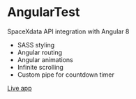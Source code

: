 # AngularTest

SpaceXdata API integration with Angular 8

- SASS styling
- Angular routing
- Angular animations
- Infinite scrolling
- Custom pipe for countdown timer

[Live app](https://mmackovic024.github.io/angular-test/)